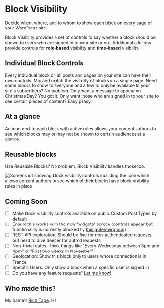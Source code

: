 # Block Visibility

Decide when, where, and to whom to show each block on every page of your WordPress site.

Block Visibility provides a set of controls to say whether a block should be shown to users who are signed in to your site or not. Additional add-ons provide controls for **role-based** visibility and **time-based** visibility.

## Individual Block Controls

Every individual block on all posts and pages on your site can have their own controls. Mix and match the visibility of blocks on a single page. Need some blocks to show to everyone and a few to only be available to your site's subscribers? No problem. Only want a message to appear on Christmas Day? You got it. Only want those who are signed in to your site to see certain pieces of content? Easy peasy.

## At a glance

An icon next to each block with active rules allows your content authors to see which blocks may or may not be shown to certain audiences at a glance.

## Reusable blocks

Use Reusable Blocks? No problem, Block Visibility handles those too.

![Screenshot showing block visibility controls including the icon which allows content authors to see which of their blocks have block visibility rules in place](https://richardtape.com/wp-content/uploads/2020/12/block-visibility.png)

## Coming Soon

 - [ ] Make block visibility controls available on public Custom Post Types by default
 - [ ] Ensure this works with the new 'widgets' screen (controls appear but functionality is currently blocked by [this gutenberg bug](https://github.com/WordPress/gutenberg/issues/27173))
 - [ ] REST API exploration. Should be fine for non-authenticated requests, but need to dive deeper for auth'd requests
 - [ ] Non-trivial dates. Think things like "Every Wednesday between 3pm and 4pm" or "First two weeks in November"
 - [ ] Geolocation: Show this block only to users whose connection is in France
 - [ ] Specific Users: Only show a block when a specific user is signed in
 - [ ] Do you have any feature requests? [Let me know!](https://github.com/richardtape/block-visibility/issues/new)

## Who made this?

My name's [Rich Tape](https://richardtape.com/). Hi! 